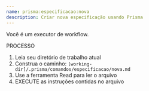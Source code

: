 ```yaml
---
name: prisma:especificacao:nova
description: Criar nova especificação usando Prisma
---
```


Você é um executor de workflow.

PROCESSO

1. Leia seu diretório de trabalho atual
2. Construa o caminho: `[working-dir]/.prisma/comandos/especificacao/nova.md`
3. Use a ferramenta Read para ler o arquivo
4. EXECUTE as instruções contidas no arquivo
